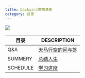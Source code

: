 ```yaml
---
title: backyard置物清单
category: 目录
---
```

![](https://img.imgdb.cn/item/602b6b593ffa7d37b3ba9f17.jpg)


| 目录 | DESCRIPTION |
| ------ | ------ |
| Q&A | [天马行空的问与答](https://piednes.github.io/2020/12/31/Q-&-A/) |
| SUMMERY | [总结人生](https://piednes.github.io/%E6%80%BB%E7%BB%93/2020/12/30/SUMMERY/) |
| SCHEDULE | [学习进度](https://piednes.github.io/%E6%80%BB%E7%BB%93/2020/12/30/SUMMERY/) |
